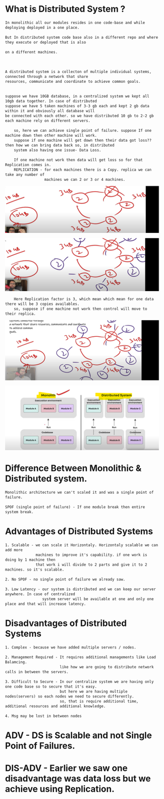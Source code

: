 

# What is Distributed System ?

    In monolithic all our modules resides in one code-base and while deploying deployed in a one place.
    
    But In distributed system code base also in a different repo and where they execute or deployed that is also 

    on a different machines.



    A distributed system is a collecton of multiple individual systems, connected through a network that share
    resources, communicate and coordinate to achieve common goals. 

    
    suppose we have 10GB database, in a centralized system we kept all 10gb data together. In case of distributed
    suppose we have 5 taken machines of 3-3 gb each and kept 2 gb data within it and obviously all database will
    be connected with each other. so we have distributed 10 gb to 2-2 gb each machine rely on different servers.
    
        so, here we can achieve single point of failure. suppose If one machine down then other machine will work.
        suppose if one machine will get down then their data got loss?? then how we can bring data back so, in distributed
        system also having one issue- Data Loss. 
    
        If one machine not work then data will get loss so for that Replication comes in. 
        REPLICATION - for each machines there is a Copy. replica we can take any number of
                      machines we can 2 or 3 or 4 machines. 
  ![img_1.png](img_1.png)

  ![img_2.png](img_2.png)

        Here Replication factor is 3, which mean which mean for one data there will be 3 copies availables.
        so, suppose if one machine not work then control will move to their replica. 
   ![img_3.png](img_3.png)
    

![img.png](img.png)


# Difference Between Monolithic & Distributed system.

    Monolithic architecture we can't scaled it and was a single point of failure. 

    SPOF (single point of failure) - If one module break then entire system break.

# Advantages of Distributed Systems

    1. Scalable - we can scale it Horizontaly. Horizontaly scalable we can add more 
                  machines to improve it's capability. if one work is doing by 1 machine then
                  that work i will divide to 2 parts and give it to 2 machines. so it's scalable.

    2. No SPOF - no single point of failure we already saw.

    3. Low Latency - our system is distributed and we can keep our server anywhere. In case of centralized
                     system server will be available at one and only one place and that will increase latency.



# Disadvantages of Distributed Systems    

    1. Complex - because we have added multiple servers / nodes.

    2. Management Required - It requires additional managements like Load Balamcing.
                             like how we are going to distribute network calls in between the servers. 
    
    3. Difficult to Secure - In our centralize system we are having only one code base so to secure that it's easy.
                             but here we are having multiple nodes(servers) so each nodes we need to secure differently.
                             so, that is require additional time, additional resources and additional knowledge.

    4. Msg may be lost in between nodes 




# ADV - DS is Scalable and not Single Point of Failures.
# DIS-ADV - Earlier we saw one disadvantage was data loss but we achieve using Replication.